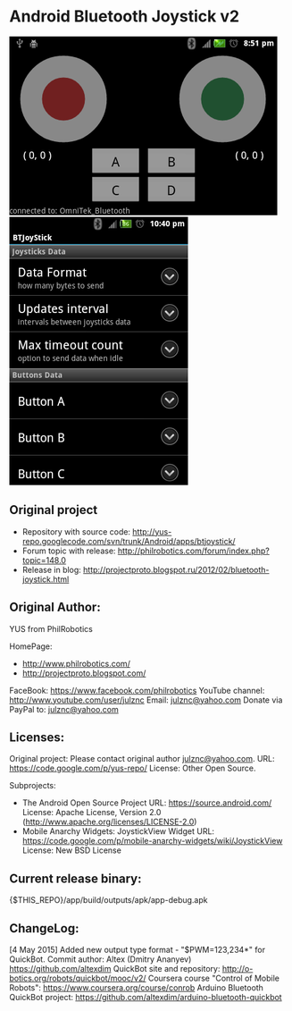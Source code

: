 Android Bluetooth Joystick v2
=============================

![Main screen](/screenshots/main_screen.png?raw=true "Main screen")
![Options menu](/screenshots/options_menu.png?raw=true "Options menu")

Original project
-----------------------------
* Repository with source code: http://yus-repo.googlecode.com/svn/trunk/Android/apps/btjoystick/
* Forum topic with release: http://philrobotics.com/forum/index.php?topic=148.0
* Release in blog: http://projectproto.blogspot.ru/2012/02/bluetooth-joystick.html

Original Author: 
-----------------------------
YUS from PhilRobotics

HomePage:
* http://www.philrobotics.com/
* http://projectproto.blogspot.com/

FaceBook: https://www.facebook.com/philrobotics
YouTube channel: http://www.youtube.com/user/julznc
Email: julznc@yahoo.com
Donate via PayPal to: julznc@yahoo.com

Licenses:
-----------------------------
Original project: 
Please contact original author julznc@yahoo.com.
URL: https://code.google.com/p/yus-repo/
License: Other Open Source.

Subprojects:
* The Android Open Source Project
URL: https://source.android.com/
License: Apache License, Version 2.0 (http://www.apache.org/licenses/LICENSE-2.0)
* Mobile Anarchy Widgets: JoystickView Widget
URL: https://code.google.com/p/mobile-anarchy-widgets/wiki/JoystickView
License: New BSD License


Current release binary:
-----------------------------
{$THIS_REPO}/app/build/outputs/apk/app-debug.apk

ChangeLog:
-----------------------------
[4 May 2015] Added new output type format - "$PWM=123,234*" for QuickBot.
    Commit author: Altex (Dmitry Ananyev) https://github.com/altexdim
    QuickBot site and repository: http://o-botics.org/robots/quickbot/mooc/v2/
    Coursera course "Control of Mobile Robots": https://www.coursera.org/course/conrob
    Arduino Bluetooth QuickBot project: https://github.com/altexdim/arduino-bluetooth-quickbot
